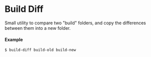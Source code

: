# Build Diff

Small utility to compare two "build" folders, and copy the differences between them into a new folder.

#### Example

```
$ build-diff build-old build-new
```
